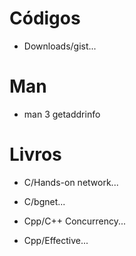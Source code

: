 # Códigos
- Downloads/gist...

# Man
- man 3 getaddrinfo

# Livros
- C/Hands-on network...
- C/bgnet...

- Cpp/C++ Concurrency...
- Cpp/Effective...
